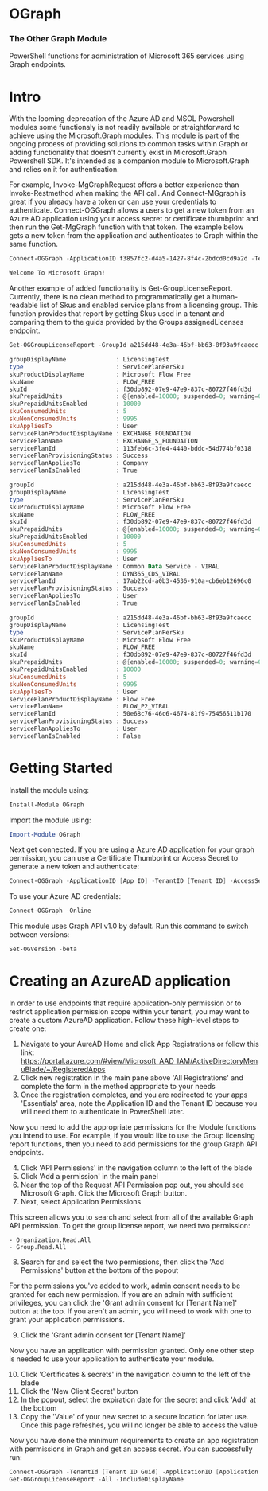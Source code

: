 # OGraph
### The Other Graph Module
PowerShell functions for administration of Microsoft 365 services using Graph endpoints.

# Intro
With the looming deprecation of the Azure AD and MSOL Powershell modules some functionaly is not readily available or straightforward to achieve using the Microsoft.Graph modules. This module is part of the ongoing process of providing solutions to common tasks within Graph or adding functionality that doesn't currently exist in Microsoft.Graph Powershell SDK. It's intended as a companion module to Microsoft.Graph and relies on it for authentication.

For example, Invoke-MgGraphRequest offers a better experience than Invoke-Restmethod when making the API call. And Connect-MGgraph is great if you already have a token or can use your credentials to authenticate. Connect-OGGraph allows a users to get a new token from an Azure AD application using your access secret or certificate thumbprint and then run the Get-MgGraph function with that token. The example below gets a new token from the application and authenticates to Graph within the same function.

``` Powershell
Connect-OGGraph -ApplicationID f3857fc2-d4a5-1427-8f4c-2bdcd0cd9a2d -TenantID 27f1409e-4f28-4115-8ef5-71058ab01821 -AccessSecret Rb4324~JBiAJclWeG1W239CPgKHlChi9l0423jjdg~

Welcome To Microsoft Graph!
```

Another example of added functionality is Get-GroupLicenseReport. Currently, there is no clean method to programmatically get a human-readable list of Skus and enabled service plans from a licensing group. This function provides that report by getting Skus used in a tenant and comparing them to the guids provided by the Groups assignedLicenses endpoint.

``` Powershell
Get-OGGroupLicenseReport -GroupId a215dd48-4e3a-46bf-bb63-8f93a9fcaecc -IncludeDisplayName

groupDisplayName              : LicensingTest
type                          : ServicePlanPerSku
skuProductDisplayName         : Microsoft Flow Free
skuName                       : FLOW_FREE
skuId                         : f30db892-07e9-47e9-837c-80727f46fd3d
skuPrepaidUnits               : @{enabled=10000; suspended=0; warning=0}
skuPrepaidUnitsEnabled        : 10000
skuConsumedUnits              : 5
skuNonConsumedUnits           : 9995
skuAppliesTo                  : User
servicePlanProductDisplayName : EXCHANGE FOUNDATION
servicePlanName               : EXCHANGE_S_FOUNDATION
servicePlanId                 : 113feb6c-3fe4-4440-bddc-54d774bf0318
servicePlanProvisioningStatus : Success
servicePlanAppliesTo          : Company
servicePlanIsEnabled          : True

groupId                       : a215dd48-4e3a-46bf-bb63-8f93a9fcaecc
groupDisplayName              : LicensingTest
type                          : ServicePlanPerSku
skuProductDisplayName         : Microsoft Flow Free
skuName                       : FLOW_FREE
skuId                         : f30db892-07e9-47e9-837c-80727f46fd3d
skuPrepaidUnits               : @{enabled=10000; suspended=0; warning=0}
skuPrepaidUnitsEnabled        : 10000
skuConsumedUnits              : 5
skuNonConsumedUnits           : 9995
skuAppliesTo                  : User
servicePlanProductDisplayName : Common Data Service - VIRAL
servicePlanName               : DYN365_CDS_VIRAL
servicePlanId                 : 17ab22cd-a0b3-4536-910a-cb6eb12696c0
servicePlanProvisioningStatus : Success
servicePlanAppliesTo          : User
servicePlanIsEnabled          : True

groupId                       : a215dd48-4e3a-46bf-bb63-8f93a9fcaecc
groupDisplayName              : LicensingTest
type                          : ServicePlanPerSku
skuProductDisplayName         : Microsoft Flow Free
skuName                       : FLOW_FREE
skuId                         : f30db892-07e9-47e9-837c-80727f46fd3d
skuPrepaidUnits               : @{enabled=10000; suspended=0; warning=0}
skuPrepaidUnitsEnabled        : 10000
skuConsumedUnits              : 5
skuNonConsumedUnits           : 9995
skuAppliesTo                  : User
servicePlanProductDisplayName : Flow Free
servicePlanName               : FLOW_P2_VIRAL
servicePlanId                 : 50e68c76-46c6-4674-81f9-75456511b170
servicePlanProvisioningStatus : Success
servicePlanAppliesTo          : User
servicePlanIsEnabled          : False
```

# Getting Started

Install the module using:

``` Powershell
Install-Module OGraph
```

Import the module using:

``` Powershell
Import-Module OGraph
```

Next get connected. If you are using a Azure AD application for your graph permission, you can use a Certificate Thumbprint or Access Secret to generate a new token and authenticate:

``` Powershell
Connect-OGGraph -ApplicationID [App ID] -TenantID [Tenant ID] -AccessSecret [Access secret]
```

To use your Azure AD credentials:

``` Powershell
Connect-OGGraph -Online
```

This module uses Graph API v1.0 by default. Run this command to switch between versions:

``` Powershell
Set-OGVersion -beta
```

# Creating an AzureAD application

In order to use endpoints that require application-only permission or to restrict application permission scope within your tenant, you may want to create a custom AzureAD application. Follow these high-level steps to create one:
1. Navigate to your AureAD Home and click App Registrations or follow this link:
   https://portal.azure.com/#view/Microsoft_AAD_IAM/ActiveDirectoryMenuBlade/~/RegisteredApps
2. Click new registration in the main pane above 'All Registrations' and complete the form in the method appropriate to your needs
3. Once the registration completes, and you are redirected to your apps 'Essentials' area, note the Application ID and the Tenant ID because you will need them to authenticate in PowerShell later.

Now you need to add the appropriate permissions for the Module functions you intend to use. For example, if you would like to use the Group licensing report functions, then you need to add permissions for the group Graph API endpoints.

4. Click 'API Permissions' in the navigation column to the left of the blade
5. Click 'Add a permission' in the main panel
6. Near the top of the Request API Permission pop out, you should see Microsoft Graph. Click the Microsoft Graph button.
7. Next, select Application Permissions

This screen allows you to search and select from all of the available Graph API permission. To get the group license report, we need two permission:

    - Organization.Read.All
    - Group.Read.All

8. Search for and select the two permissions, then click the 'Add Permissions' button at the bottom of the popout

For the permissions you've added to work, admin consent needs to be granted for each new permission. If you are an admin with sufficient privileges, you can click the 'Grant admin consent for [Tenant Name]' button at the top. If you aren't an admin, you will need to work with one to grant your application permissions.

9. Click the 'Grant admin consent for [Tenant Name]'

Now you have an application with permission granted. Only one other step is needed to use your application to authenticate your module.

10. Click 'Certificates & secrets' in the navigation column to the left of the blade
11. Click the 'New Client Secret' button
12. In the popout, select the expiration date for the secret and click 'Add' at the bottom
13. Copy the 'Value' of your new secret to a secure location for later use. Once this page refreshes, you will no longer be able to access the value

Now you have done the minimum requirements to create an app registration with permissions in Graph and get an access secret. You can successfully run:

``` Powershell
Connect-OGGraph -TenantId [Tenant ID Guid] -ApplicationID [Application ID Guid] -AccessSecret [Access Secret Value]
Get-OGGroupLicenseReport -All -IncludeDisplayName
```
